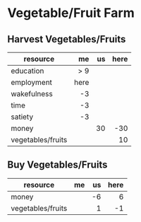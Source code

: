 Vegetable/Fruit Farm
====================

Harvest Vegetables/Fruits
-------------------------

resource          |    me |    us |  here |
------------------|------:|------:|------:|
education         |   > 9 |       |       |
employment        |  here |       |       |
wakefulness       |    -3 |       |       |
time              |    -3 |       |       |
satiety           |    -3 |       |       |
money             |       |    30 |   -30 |
vegetables/fruits |       |       |    10 |

Buy Vegetables/Fruits
---------------------
resource          |    me |    us |  here |
------------------|------:|------:|------:|
money             |       |    -6 |     6 |
vegetables/fruits |       |     1 |    -1 |